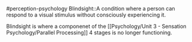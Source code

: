 #perception-psychology 
Blindsight::A condition where a person can respond to a visual stimulus without consciously experiencing it.
<!--SR:!2024-02-03,1,230-->


Blindsight is where a componenet of the [[Psychology/Unit 3 - Sensation Psychology/Parallel Processing]] 4 stages is no longer functioning. 